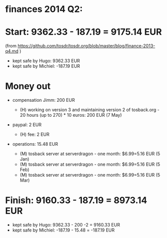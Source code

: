 # finances 2014 Q2:

# Start: 9362.33 - 187.19  = 9175.14 EUR 
(from https://github.com/tosdr/tosdr.org/blob/master/blog/finance-2013-q4.md )

* kept safe by Hugo: 9362.33 EUR
* kept safe by Michiel: -187.19 EUR

# Money out

* compensation Jimm: 200 EUR
    * (H) working on version 3 and maintaining version 2 of tosback.org - 20 hours (up to 270) * 10 euros: 200 EUR (7 May)

* paypal: 2 EUR
    * (H) fee: 2 EUR

* operations: 15.48 EUR
    * (M) tosback server at serverdragon - one month: $6.99=5.16 EUR (5 Jan)
    * (M) tosback server at serverdragon - one month: $6.99=5.16 EUR (5 Feb)
    * (M) tosback server at serverdragon - one month: $6.99=5.16 EUR (5 Mar)

# Finish: 9160.33 - 187.19  = 8973.14 EUR

* kept safe by Hugo: 9362.33 - 200 -2 = 9160.33 EUR
* kept safe by Michiel: -187.19 - 15.48 = -187.19 EUR

